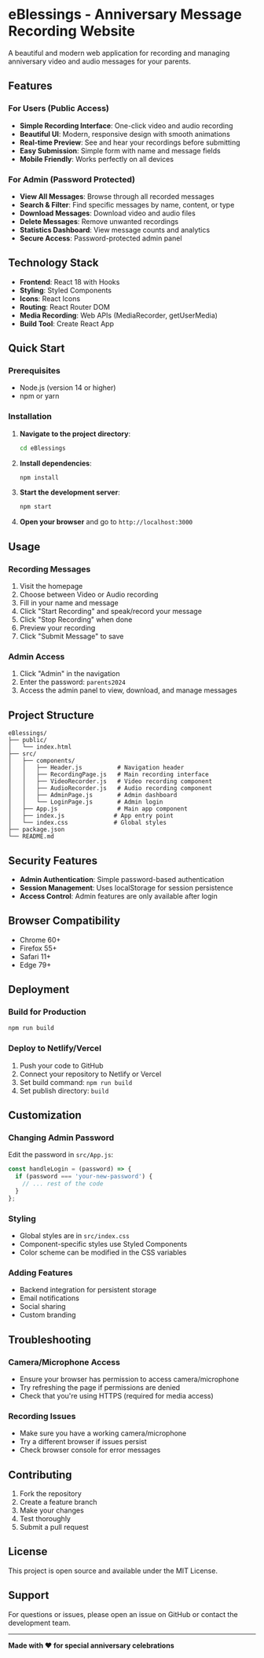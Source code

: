 # eBlessings - Anniversary Message Recording Website

A beautiful and modern web application for recording and managing anniversary video and audio messages for your parents.

## Features

### For Users (Public Access)
- **Simple Recording Interface**: One-click video and audio recording
- **Beautiful UI**: Modern, responsive design with smooth animations
- **Real-time Preview**: See and hear your recordings before submitting
- **Easy Submission**: Simple form with name and message fields
- **Mobile Friendly**: Works perfectly on all devices

### For Admin (Password Protected)
- **View All Messages**: Browse through all recorded messages
- **Search & Filter**: Find specific messages by name, content, or type
- **Download Messages**: Download video and audio files
- **Delete Messages**: Remove unwanted recordings
- **Statistics Dashboard**: View message counts and analytics
- **Secure Access**: Password-protected admin panel

## Technology Stack

- **Frontend**: React 18 with Hooks
- **Styling**: Styled Components
- **Icons**: React Icons
- **Routing**: React Router DOM
- **Media Recording**: Web APIs (MediaRecorder, getUserMedia)
- **Build Tool**: Create React App

## Quick Start

### Prerequisites
- Node.js (version 14 or higher)
- npm or yarn

### Installation

1. **Navigate to the project directory**:
   ```bash
   cd eBlessings
   ```

2. **Install dependencies**:
   ```bash
   npm install
   ```

3. **Start the development server**:
   ```bash
   npm start
   ```

4. **Open your browser** and go to `http://localhost:3000`

## Usage

### Recording Messages
1. Visit the homepage
2. Choose between Video or Audio recording
3. Fill in your name and message
4. Click "Start Recording" and speak/record your message
5. Click "Stop Recording" when done
6. Preview your recording
7. Click "Submit Message" to save

### Admin Access
1. Click "Admin" in the navigation
2. Enter the password: `parents2024`
3. Access the admin panel to view, download, and manage messages

## Project Structure

```
eBlessings/
├── public/
│   └── index.html
├── src/
│   ├── components/
│   │   ├── Header.js          # Navigation header
│   │   ├── RecordingPage.js   # Main recording interface
│   │   ├── VideoRecorder.js   # Video recording component
│   │   ├── AudioRecorder.js   # Audio recording component
│   │   ├── AdminPage.js       # Admin dashboard
│   │   └── LoginPage.js       # Admin login
│   ├── App.js                 # Main app component
│   ├── index.js              # App entry point
│   └── index.css             # Global styles
├── package.json
└── README.md
```

## Security Features

- **Admin Authentication**: Simple password-based authentication
- **Session Management**: Uses localStorage for session persistence
- **Access Control**: Admin features are only available after login

## Browser Compatibility

- Chrome 60+
- Firefox 55+
- Safari 11+
- Edge 79+

## Deployment

### Build for Production
```bash
npm run build
```

### Deploy to Netlify/Vercel
1. Push your code to GitHub
2. Connect your repository to Netlify or Vercel
3. Set build command: `npm run build`
4. Set publish directory: `build`

## Customization

### Changing Admin Password
Edit the password in `src/App.js`:
```javascript
const handleLogin = (password) => {
  if (password === 'your-new-password') {
    // ... rest of the code
  }
};
```

### Styling
- Global styles are in `src/index.css`
- Component-specific styles use Styled Components
- Color scheme can be modified in the CSS variables

### Adding Features
- Backend integration for persistent storage
- Email notifications
- Social sharing
- Custom branding

## Troubleshooting

### Camera/Microphone Access
- Ensure your browser has permission to access camera/microphone
- Try refreshing the page if permissions are denied
- Check that you're using HTTPS (required for media access)

### Recording Issues
- Make sure you have a working camera/microphone
- Try a different browser if issues persist
- Check browser console for error messages

## Contributing

1. Fork the repository
2. Create a feature branch
3. Make your changes
4. Test thoroughly
5. Submit a pull request

## License

This project is open source and available under the MIT License.

## Support

For questions or issues, please open an issue on GitHub or contact the development team.

---

**Made with ❤️ for special anniversary celebrations** 